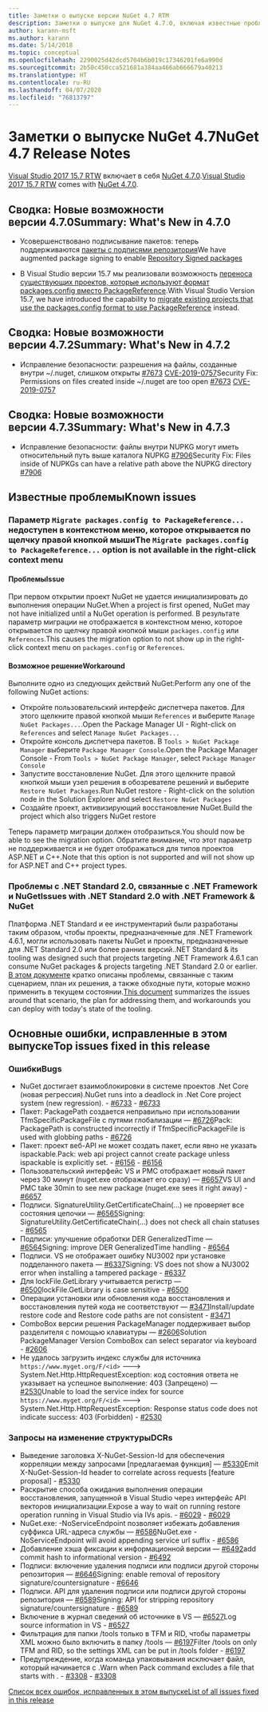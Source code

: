 ```yaml
---
title: Заметки о выпуске версии NuGet 4.7 RTM
description: Заметки о выпуске для NuGet 4.7.0, включая известные проблемы, исправления ошибок, добавленные функции и запросы на изменение структуры.
author: karann-msft
ms.author: karann
ms.date: 5/14/2018
ms.topic: conceptual
ms.openlocfilehash: 2290025d42dcd5704b6b019c17346201fe6a990d
ms.sourcegitcommit: 2b50c450cca521681a384aa466ab666679a40213
ms.translationtype: HT
ms.contentlocale: ru-RU
ms.lasthandoff: 04/07/2020
ms.locfileid: "76813797"
---
```

# <a name="nuget-47-release-notes"></a><span data-ttu-id="8f18d-103">Заметки о выпуске NuGet 4.7</span><span class="sxs-lookup"><span data-stu-id="8f18d-103">NuGet 4.7 Release Notes</span></span>

<span data-ttu-id="8f18d-104">[Visual Studio 2017 15.7 RTW](https://www.visualstudio.com/news/releasenotes/vs2017-relnotes) включает в себя [NuGet 4.7.0](https://dist.nuget.org/win-x86-commandline/v4.7.0/nuget.exe).</span><span class="sxs-lookup"><span data-stu-id="8f18d-104">[Visual Studio 2017 15.7 RTW](https://www.visualstudio.com/news/releasenotes/vs2017-relnotes) comes with [NuGet 4.7.0](https://dist.nuget.org/win-x86-commandline/v4.7.0/nuget.exe).</span></span>

## <a name="summary-whats-new-in-470"></a><span data-ttu-id="8f18d-105">Сводка: Новые возможности версии 4.7.0</span><span class="sxs-lookup"><span data-stu-id="8f18d-105">Summary: What's New in 4.7.0</span></span>

* <span data-ttu-id="8f18d-106">Усовершенствовано подписывание пакетов: теперь поддерживаются [пакеты с подписями репозитория](https://github.com/NuGet/Home/wiki/Repository-Signatures)</span><span class="sxs-lookup"><span data-stu-id="8f18d-106">We have augmented package signing to enable [Repository Signed packages](https://github.com/NuGet/Home/wiki/Repository-Signatures)</span></span>

* <span data-ttu-id="8f18d-107">В Visual Studio версии 15.7 мы реализовали возможность [переноса существующих проектов, которые используют формат packages.config вместо PackageReference](../consume-packages/migrate-packages-config-to-package-reference.md).</span><span class="sxs-lookup"><span data-stu-id="8f18d-107">With Visual Studio Version 15.7, we have introduced the capability to [migrate existing projects that use the packages.config format to use PackageReference](../consume-packages/migrate-packages-config-to-package-reference.md) instead.</span></span>

## <a name="summary-whats-new-in-472"></a><span data-ttu-id="8f18d-108">Сводка: Новые возможности версии 4.7.2</span><span class="sxs-lookup"><span data-stu-id="8f18d-108">Summary: What's New in 4.7.2</span></span>

* <span data-ttu-id="8f18d-109">Исправление безопасности: разрешения на файлы, созданные внутри ~/.nuget, слишком открыты [#7673](https://github.com/NuGet/Home/issues/7673) [CVE-2019-0757](https://portal.msrc.microsoft.com/en-us/security-guidance/advisory/CVE-2019-0757)</span><span class="sxs-lookup"><span data-stu-id="8f18d-109">Security Fix: Permissions on files created inside ~/.nuget are too open [#7673](https://github.com/NuGet/Home/issues/7673) [CVE-2019-0757](https://portal.msrc.microsoft.com/en-us/security-guidance/advisory/CVE-2019-0757)</span></span>

## <a name="summary-whats-new-in-473"></a><span data-ttu-id="8f18d-110">Сводка: Новые возможности версии 4.7.3</span><span class="sxs-lookup"><span data-stu-id="8f18d-110">Summary: What's New in 4.7.3</span></span>

* <span data-ttu-id="8f18d-111">Исправление безопасности: файлы внутри NUPKG могут иметь относительный путь выше каталога NUPKG [#7906](https://github.com/NuGet/Home/issues/7906)</span><span class="sxs-lookup"><span data-stu-id="8f18d-111">Security Fix: Files inside of NUPKGs can have a relative path above the NUPKG directory [#7906](https://github.com/NuGet/Home/issues/7906)</span></span>

## <a name="known-issues"></a><span data-ttu-id="8f18d-112">Известные проблемы</span><span class="sxs-lookup"><span data-stu-id="8f18d-112">Known issues</span></span>

### <a name="the-migrate-packagesconfig-to-packagereference-option-is-not-available-in-the-right-click-context-menu"></a><span data-ttu-id="8f18d-113">Параметр `Migrate packages.config to PackageReference...` недоступен в контекстном меню, которое открывается по щелчку правой кнопкой мыши</span><span class="sxs-lookup"><span data-stu-id="8f18d-113">The `Migrate packages.config to PackageReference...` option is not available in the right-click context menu</span></span>

#### <a name="issue"></a><span data-ttu-id="8f18d-114">Проблемы</span><span class="sxs-lookup"><span data-stu-id="8f18d-114">Issue</span></span>

<span data-ttu-id="8f18d-115">При первом открытии проект NuGet не удается инициализировать до выполнения операции NuGet.</span><span class="sxs-lookup"><span data-stu-id="8f18d-115">When a project is first opened, NuGet may not have initialized until a NuGet operation is performed.</span></span> <span data-ttu-id="8f18d-116">В результате параметр миграции не отображается в контекстном меню, которое открывается по щелчку правой кнопкой мыши `packages.config` или `References`.</span><span class="sxs-lookup"><span data-stu-id="8f18d-116">This causes the migration option to not show up in the right-click context menu on `packages.config` or `References`.</span></span>

#### <a name="workaround"></a><span data-ttu-id="8f18d-117">Возможное решение</span><span class="sxs-lookup"><span data-stu-id="8f18d-117">Workaround</span></span>

<span data-ttu-id="8f18d-118">Выполните одно из следующих действий NuGet:</span><span class="sxs-lookup"><span data-stu-id="8f18d-118">Perform any one of the following NuGet actions:</span></span>
* <span data-ttu-id="8f18d-119">Откройте пользовательский интерфейс диспетчера пакетов. Для этого щелкните правой кнопкой мыши `References` и выберите `Manage NuGet Packages...`.</span><span class="sxs-lookup"><span data-stu-id="8f18d-119">Open the Package Manager UI - Right-click on `References` and select `Manage NuGet Packages...`</span></span>
* <span data-ttu-id="8f18d-120">Откройте консоль диспетчера пакетов. В `Tools > NuGet Package Manager` выберите `Package Manager Console`.</span><span class="sxs-lookup"><span data-stu-id="8f18d-120">Open the Package Manager Console - From `Tools > NuGet Package Manager`, select `Package Manager Console`</span></span>
* <span data-ttu-id="8f18d-121">Запустите восстановление NuGet. Для этого щелкните правой кнопкой мыши узел решения в обозревателе решений и выберите `Restore NuGet Packages`.</span><span class="sxs-lookup"><span data-stu-id="8f18d-121">Run NuGet restore - Right-click on the solution node in the Solution Explorer and select `Restore NuGet Packages`</span></span>
* <span data-ttu-id="8f18d-122">Создайте проект, активизирующий восстановление NuGet.</span><span class="sxs-lookup"><span data-stu-id="8f18d-122">Build the project which also triggers NuGet restore</span></span>

<span data-ttu-id="8f18d-123">Теперь параметр миграции должен отобразиться.</span><span class="sxs-lookup"><span data-stu-id="8f18d-123">You should now be able to see the migration option.</span></span> <span data-ttu-id="8f18d-124">Обратите внимание, что этот параметр не поддерживается и не будет отображаться для типов проектов ASP.NET и C++.</span><span class="sxs-lookup"><span data-stu-id="8f18d-124">Note that this option is not supported and will not show up for ASP.NET and C++ project types.</span></span>

### <a name="issues-with-net-standard-20-with-net-framework--nuget"></a><span data-ttu-id="8f18d-125">Проблемы с .NET Standard 2.0, связанные с .NET Framework и NuGet</span><span class="sxs-lookup"><span data-stu-id="8f18d-125">Issues with .NET Standard 2.0 with .NET Framework & NuGet</span></span>

<span data-ttu-id="8f18d-126">Платформа .NET Standard и ее инструментарий были разработаны таким образом, чтобы проекты, предназначенные для .NET Framework 4.6.1, могли использовать пакеты NuGet и проекты, предназначенные для .NET Standard 2.0 или более ранних версий.</span><span class="sxs-lookup"><span data-stu-id="8f18d-126">.NET Standard & its tooling was designed such that projects targeting .NET Framework 4.6.1 can consume NuGet packages & projects targeting .NET Standard 2.0 or earlier.</span></span> <span data-ttu-id="8f18d-127">[В этом документе](https://github.com/dotnet/standard/issues/481) кратко описаны проблемы, связанные с таким сценарием, план их решения, а также обходные пути, которые можно применить в текущем состоянии.</span><span class="sxs-lookup"><span data-stu-id="8f18d-127">[This document](https://github.com/dotnet/standard/issues/481) summarizes the issues around that scenario, the plan for addressing them, and workarounds you can deploy with today's state of the tooling.</span></span>

## <a name="top-issues-fixed-in-this-release"></a><span data-ttu-id="8f18d-128">Основные ошибки, исправленные в этом выпуске</span><span class="sxs-lookup"><span data-stu-id="8f18d-128">Top issues fixed in this release</span></span>

### <a name="bugs"></a><span data-ttu-id="8f18d-129">Ошибки</span><span class="sxs-lookup"><span data-stu-id="8f18d-129">Bugs</span></span>

* <span data-ttu-id="8f18d-130">NuGet достигает взаимоблокировки в системе проектов .Net Core (новая регрессия).</span><span class="sxs-lookup"><span data-stu-id="8f18d-130">NuGet runs into a deadlock in .Net Core project system (new regression).</span></span><span data-ttu-id="8f18d-131"> - [#6733](https://github.com/NuGet/Home/issues/6733)</span><span class="sxs-lookup"><span data-stu-id="8f18d-131"> - [#6733](https://github.com/NuGet/Home/issues/6733)</span></span>
* <span data-ttu-id="8f18d-132">Пакет: PackagePath создается неправильно при использовании TfmSpecificPackageFile с путями глобализации — [#6726](https://github.com/NuGet/Home/issues/6726)</span><span class="sxs-lookup"><span data-stu-id="8f18d-132">Pack: PackagePath is constructed incorrectly if TfmSpecificPackageFile is used with globbing paths - [#6726](https://github.com/NuGet/Home/issues/6726)</span></span>
* <span data-ttu-id="8f18d-133">Пакет: проект веб-API не может создать пакет, если явно не указать ispackable.</span><span class="sxs-lookup"><span data-stu-id="8f18d-133">Pack: web api project cannot create package unless ispackable is explicitly set.</span></span><span data-ttu-id="8f18d-134"> - [#6156](https://github.com/NuGet/Home/issues/6156)</span><span class="sxs-lookup"><span data-stu-id="8f18d-134"> - [#6156](https://github.com/NuGet/Home/issues/6156)</span></span>
* <span data-ttu-id="8f18d-135">Пользовательский интерфейс VS и PMC отображает новый пакет через 30 минут (nuget.exe отображает его сразу) — [#6657](https://github.com/NuGet/Home/issues/6657)</span><span class="sxs-lookup"><span data-stu-id="8f18d-135">VS UI and PMC take 30min to see new package (nuget.exe sees it right away) - [#6657](https://github.com/NuGet/Home/issues/6657)</span></span>
* <span data-ttu-id="8f18d-136">Подписи.  SignatureUtility.GetCertificateChain(...) не проверяет все состояния цепочки — [#6565](https://github.com/NuGet/Home/issues/6565)</span><span class="sxs-lookup"><span data-stu-id="8f18d-136">Signing:  SignatureUtility.GetCertificateChain(...) does not check all chain statuses - [#6565](https://github.com/NuGet/Home/issues/6565)</span></span>
* <span data-ttu-id="8f18d-137">Подписи: улучшение обработки DER GeneralizedTime — [#6564](https://github.com/NuGet/Home/issues/6564)</span><span class="sxs-lookup"><span data-stu-id="8f18d-137">Signing:  improve DER GeneralizedTime handling - [#6564](https://github.com/NuGet/Home/issues/6564)</span></span>
* <span data-ttu-id="8f18d-138">Подписи. VS не отображает ошибку NU3002 при установке подделанного пакета — [#6337](https://github.com/NuGet/Home/issues/6337)</span><span class="sxs-lookup"><span data-stu-id="8f18d-138">Signing: VS does not show a NU3002 error when installing a tampered package - [#6337](https://github.com/NuGet/Home/issues/6337)</span></span>
* <span data-ttu-id="8f18d-139">Для lockFile.GetLibrary учитывается регистр — [#6500](https://github.com/NuGet/Home/issues/6500)</span><span class="sxs-lookup"><span data-stu-id="8f18d-139">lockFile.GetLibrary is case sensitive - [#6500](https://github.com/NuGet/Home/issues/6500)</span></span>
* <span data-ttu-id="8f18d-140">Операции установки или обновления кода восстановления и восстановления путей кода не соответствуют — [#3471](https://github.com/NuGet/Home/issues/3471)</span><span class="sxs-lookup"><span data-stu-id="8f18d-140">Install/update restore code and Restore code paths are not consistent - [#3471](https://github.com/NuGet/Home/issues/3471)</span></span>
* <span data-ttu-id="8f18d-141">ComboBox версии решения PackageManager поддерживает выбор разделителя с помощью клавиатуры — [#2606](https://github.com/NuGet/Home/issues/2606)</span><span class="sxs-lookup"><span data-stu-id="8f18d-141">Solution PackageManager Version ComboBox can select separator via keyboard - [#2606](https://github.com/NuGet/Home/issues/2606)</span></span>
* <span data-ttu-id="8f18d-142">Не удалось загрузить индекс службы для источника `https://www.myget.org/F/<id>` ---> System.Net.Http.HttpRequestException: код состояния ответа не указывает на успешное выполнение: 403 (Запрещено) — [#2530](https://github.com/NuGet/Home/issues/2530)</span><span class="sxs-lookup"><span data-stu-id="8f18d-142">Unable to load the service index for source `https://www.myget.org/F/<id>` ---> System.Net.Http.HttpRequestException: Response status code does not indicate success: 403 (Forbidden) - [#2530](https://github.com/NuGet/Home/issues/2530)</span></span>

### <a name="dcrs"></a><span data-ttu-id="8f18d-143">Запросы на изменение структуры</span><span class="sxs-lookup"><span data-stu-id="8f18d-143">DCRs</span></span>

* <span data-ttu-id="8f18d-144">Выведение заголовка X-NuGet-Session-Id для обеспечения корреляции между запросами [предлагаемая функция] — [#5330](https://github.com/NuGet/Home/issues/5330)</span><span class="sxs-lookup"><span data-stu-id="8f18d-144">Emit X-NuGet-Session-Id header to correlate across requests [feature proposal] - [#5330](https://github.com/NuGet/Home/issues/5330)</span></span>
* <span data-ttu-id="8f18d-145">Раскрытие способа ожидания выполнения операции восстановления, запущенной в Visual Studio через интерфейс API векторов инициализации.</span><span class="sxs-lookup"><span data-stu-id="8f18d-145">Expose a way to wait on running restore operation running in Visual Studio via IVs apis.</span></span><span data-ttu-id="8f18d-146"> - [#6029](https://github.com/NuGet/Home/issues/6029)</span><span class="sxs-lookup"><span data-stu-id="8f18d-146"> - [#6029](https://github.com/NuGet/Home/issues/6029)</span></span>
* <span data-ttu-id="8f18d-147">NuGet.exe: -NoServiceEndpoint позволяет избежать добавления суффикса URL-адреса службы — [#6586](https://github.com/NuGet/Home/issues/6586)</span><span class="sxs-lookup"><span data-stu-id="8f18d-147">NuGet.exe -NoServiceEndpoint will avoid appending service url suffix - [#6586](https://github.com/NuGet/Home/issues/6586)</span></span>
* <span data-ttu-id="8f18d-148">Добавление хэша фиксации к информационной версии — [#6492](https://github.com/NuGet/Home/issues/6492)</span><span class="sxs-lookup"><span data-stu-id="8f18d-148">add commit hash to informational version - [#6492](https://github.com/NuGet/Home/issues/6492)</span></span>
* <span data-ttu-id="8f18d-149">Подписи: включение удаления подписи или подписи другой стороны репозитория — [#6646](https://github.com/NuGet/Home/issues/6646)</span><span class="sxs-lookup"><span data-stu-id="8f18d-149">Signing:  enable removal of repository signature/countersignature - [#6646](https://github.com/NuGet/Home/issues/6646)</span></span>
* <span data-ttu-id="8f18d-150">Подписи.  API для удаления подписи или подписи другой стороны репозитория — [#6589](https://github.com/NuGet/Home/issues/6589)</span><span class="sxs-lookup"><span data-stu-id="8f18d-150">Signing:  API for stripping repository signature/countersignature - [#6589](https://github.com/NuGet/Home/issues/6589)</span></span>
* <span data-ttu-id="8f18d-151">Включение в журнал сведений об источнике в VS — [#6527](https://github.com/NuGet/Home/issues/6527)</span><span class="sxs-lookup"><span data-stu-id="8f18d-151">Log source information in VS - [#6527](https://github.com/NuGet/Home/issues/6527)</span></span>
* <span data-ttu-id="8f18d-152">Фильтрация для папки /tools только в TFM и RID, чтобы параметры XML можно было включить в папку /tools — [#6197](https://github.com/NuGet/Home/issues/6197)</span><span class="sxs-lookup"><span data-stu-id="8f18d-152">Filter /tools on only TFM and RID, so the settings XML can be put in /tools folder - [#6197](https://github.com/NuGet/Home/issues/6197)</span></span>
* <span data-ttu-id="8f18d-153">Предупреждение, когда команда упаковывания исключает файл, который начинается с .</span><span class="sxs-lookup"><span data-stu-id="8f18d-153">Warn when Pack command excludes a file that starts with .</span></span><span data-ttu-id="8f18d-154">  - [#3308](https://github.com/NuGet/Home/issues/3308)</span><span class="sxs-lookup"><span data-stu-id="8f18d-154">  - [#3308](https://github.com/NuGet/Home/issues/3308)</span></span>

[<span data-ttu-id="8f18d-155">Список всех ошибок, исправленных в этом выпуске</span><span class="sxs-lookup"><span data-stu-id="8f18d-155">List of all issues fixed in this release</span></span>](https://github.com/NuGet/Home/issues?q=is%3Aissue+is%3Aclosed+milestone%3A%224.7")
